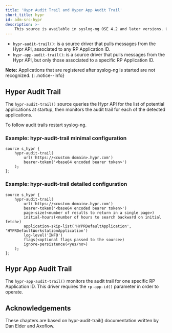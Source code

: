 ```yaml
---
title: 'Hypr Audit Trail and Hyper App Audit Trail'
short_title: hypr
id: adm-src-hypr
description: >-
    This source is available in syslog-ng OSE 4.2 and later versions. Using this source syslog-ng OSE can fetch events from the Hypr REST API using the following drivers:
---
```

* `hypr-audit-trail()`: is a source driver that pulls messages from the Hypr API, associated to any RP Application ID.
* `hypr-app-audit-trail()`: is a source driver that pulls messages from the Hypr API, but only those associated to a specific RP Application ID.

**Note:** Applications that are registered after syslog-ng is started are not recognized.
{: .notice--info}

## Hyper Audit Trail

The `hypr-audit-trail()` source queries the Hypr API for the list of potential applications at startup, then monitors the audit trail for each of the detected applications.

To follow audit trails restart syslog-ng.

### Example: hypr-audit-trail minimal configuration

```config
source s_hypr {
    hypr-audit-trail(
        url('https://<custom domain>.hypr.com')
        bearer-token('<base64 encoded bearer token>')
    );
};
```

### Example: hypr-audit-trail detailed configuration

```config
source s_hypr {
    hypr-audit-trail(
        url('https://<custom domain>.hypr.com')
        bearer-token('<base64 encoded bearer token>')
        page-size(<number of results to return in a single page>)
        initial-hours(<number of hours to search backward on initial fetch>)
        application-skip-list('HYPRDefaultApplication', 'HYPRDefaultWorkstationApplication')
        log-level('INFO')
        flags(<optional flags passed to the source>)
        ignore-persistence(<yes/no>)
    );
};
```
## Hypr App Audit Trail

The `hypr-app-audit-trail()` monitors the audit trail for one specific RP Application ID. This driver requires the `rp-app-id()` parameter in order to operate.

## Acknowledgements

These chapters are based on hypr-audit-trail() documentation written by Dan Elder and Axoflow.